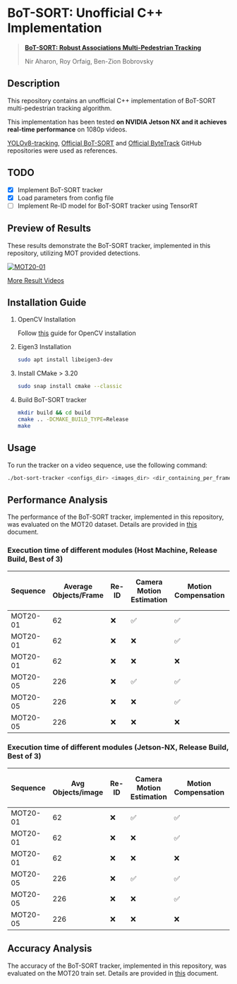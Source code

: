 # BoT-SORT: Unofficial C++ Implementation

> [**BoT-SORT: Robust Associations Multi-Pedestrian Tracking**](https://arxiv.org/abs/2206.14651)
>
> Nir Aharon, Roy Orfaig, Ben-Zion Bobrovsky

## Description

This repository contains an unofficial C++ implementation of BoT-SORT multi-pedestrian tracking algorithm.

This implementation has been tested **on NVIDIA Jetson NX and it achieves real-time performance** on 1080p videos.

[YOLOv8-tracking](https://github.com/mikel-brostrom/yolov8_tracking), [Official BoT-SORT](https://github.com/NirAharon/BoT-SORT) and [Official ByteTrack](https://github.com/ifzhang/ByteTrack) GitHub repositories were used as references.

## TODO

- [x] Implement BoT-SORT tracker
- [x] Load parameters from config file
- [ ] Implement Re-ID model for BoT-SORT tracker using TensorRT

## Preview of Results

These results demonstrate the BoT-SORT tracker, implemented in this repository, utilizing MOT provided detections.

[![MOT20-01](assets/MOT20-01.gif)](assets/MOT20-01.gif)

[More Result Videos](assets/)

## Installation Guide

1. OpenCV Installation

    Follow [this](https://gist.github.com/raulqf/f42c718a658cddc16f9df07ecc627be7) guide for OpenCV installation

2. Eigen3 Installation

    ```bash
    sudo apt install libeigen3-dev
    ```

3. Install CMake > 3.20

    ```bash
    sudo snap install cmake --classic
    ```

4. Build BoT-SORT tracker

    ```bash
    mkdir build && cd build
    cmake .. -DCMAKE_BUILD_TYPE=Release
    make
    ```

## Usage

To run the tracker on a video sequence, use the following command:

```bash
./bot-sort-tracker <configs_dir> <images_dir> <dir_containing_per_frame_detections> <dir_to_save_mot_format_output>
```

## Performance Analysis

The performance of the BoT-SORT tracker, implemented in this repository, was evaluated on the MOT20 dataset.
Details are provided in [this](docs/PerformanceReport.md) document.

### **Execution time of different modules (Host Machine, Release Build, Best of 3)**

| Sequence | Average Objects/Frame | Re-ID | Camera Motion Estimation | Motion Compensation | Kalman Filter | Algorithm Execution Time (ms) | Algorithm Execution FPS |
| --- | --- | --- | --- | --- | --- | --- | --- |
| MOT20-01 | 62 | ❌ | ✅ | ✅ | ✅ | 4.7771 | 209.3333 |
| MOT20-01 | 62 | ❌ | ❌ | ✅ | ✅ | 0.2074 | 4819.2466 |
| MOT20-01 | 62 | ❌ | ❌ | ❌ | ✅ | 0.2016 | 4959.9266 |
| MOT20-05 | 226 | ❌ | ✅ | ✅ | ✅ | 6.6817 | 149.6633 |
| MOT20-05 | 226 | ❌ | ❌ | ✅ | ✅ | 2.0498 | 487.9570 |
| MOT20-05 | 226 | ❌ | ❌ | ❌ | ✅ | 2.0054 | 498.6453 |

### **Execution time of different modules (Jetson-NX, Release Build, Best of 3)**

| Sequence | Avg Objects/image | Re-ID | Camera Motion Estimation | Motion Compensation | Kalman Filter | Algorithm Execution Time (ms) | Algorithm Execution FPS |
| --- | --- | --- | --- | --- | --- | --- | --- |
| MOT20-01 | 62 | ❌ | ✅ | ✅ | ✅ | 39.9968 | 25.0229 |
| MOT20-01 | 62 | ❌ | ❌ | ✅ | ✅ | 2.6441 | 378.2070 |
| MOT20-01 | 62 | ❌ | ❌ | ❌ | ✅ | 2.5185 | 397.0786 |
| MOT20-05 | 226 | ❌ | ✅ | ✅ | ✅ | 52.4251 | 19.0749 |
| MOT20-05 | 226 | ❌ | ❌ | ✅ | ✅ | 15.6337 | 63.9844 |
| MOT20-05 | 226 | ❌ | ❌ | ❌ | ✅ | 14.7918 | 67.7275 |

## Accuracy Analysis

The accuracy of the BoT-SORT tracker, implemented in this repository, was evaluated on the MOT20 train set.
Details are provided in [this](docs/AccuracyReport.md) document.
